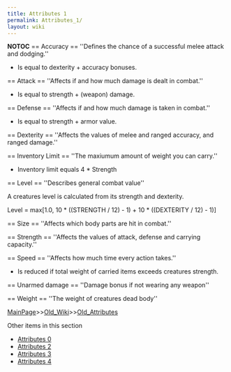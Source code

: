 ```yaml
---
title: Attributes 1
permalink: Attributes_1/
layout: wiki
---
```

__NOTOC__
== Accuracy ==
''Defines the chance of a successful melee attack and dodging.''
* Is equal to dexterity + accuracy bonuses.

== Attack ==
''Affects if and how much damage is dealt in combat.''
* Is equal to strength + (weapon) damage.

== Defense ==
''Affects if and how much damage is taken in combat.''
* Is equal to strength + armor value.

== Dexterity ==
''Affects the values of melee and ranged accuracy, and ranged damage.''

== Inventory Limit ==
''The maxiumum amount of weight you can carry.''
* Inventory limit equals 4 * Strength

== Level ==
''Describes general combat value''

A creatures level is calculated from its strength and dexterity.

 Level = max[1.0, 10 * ((STRENGTH / 12) - 1) + 10 * ((DEXTERITY / 12) - 1)]

== Size ==
''Affects which body parts are hit in combat.''

== Strength ==
''Affects the values of attack, defense and carrying capacity.''

== Speed ==
''Affects how much time every action takes.''
* Is reduced if total weight of carried items exceeds creatures strength.

== Unarmed damage ==
''Damage bonus if not wearing any weapon''

== Weight ==
''The weight of creatures dead body''

[MainPage](/keeperrl_wiki/ "wikilink")>>[Old_Wiki](/keeperrl_wiki/Old_Wiki "wikilink")>>[Old_Attributes](/keeperrl_wiki/Old_Attributes "wikilink")

Other items in this section
-    [Attributes 0](/keeperrl_wiki/Attributes_0 "wikilink")
-    [Attributes 2](/keeperrl_wiki/Attributes_2 "wikilink")
-    [Attributes 3](/keeperrl_wiki/Attributes_3 "wikilink")
-    [Attributes 4](/keeperrl_wiki/Attributes_4 "wikilink")

